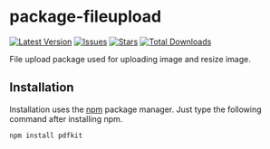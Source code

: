 # package-fileupload

[![Latest Version](https://img.shields.io/github/release/ravikoriya/package-fileupload?style=flat-square)](https://github.com/ravikoriya/package-fileupload/releases)
[![Issues](https://img.shields.io/github/issues/ravikoriya/package-fileupload?style=flat-square)](https://github.com/ravikoriya/package-fileupload/issues)
[![Stars](https://img.shields.io/github/stars/ravikoriya/package-fileupload?style=flat-square)](https://github.com/ravikoriya/package-fileupload/stargazers)
[![Total Downloads](https://img.shields.io/packagist/dt/guzzlehttp/guzzle.svg?style=flat-square)](https://packagist.org/packages/guzzlehttp/guzzle)

File upload package used for uploading image and resize image.

## Installation

Installation uses the [npm](http://npmjs.org/) package manager. Just type the following command after installing npm.

    npm install pdfkit
